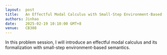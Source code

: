 ```yaml
--- 
layout:  post 
title:   An Effectful Modal Calculus with Small-Step Environment-Based Semantics
authors: Jinhao
date:    2025-02-19 10:10:00 GMT+8
venue:   CB308
--- 
```


In this problem session, I will introduce an effectful modal calculus and its formalization with small-step environment-based semantics.

